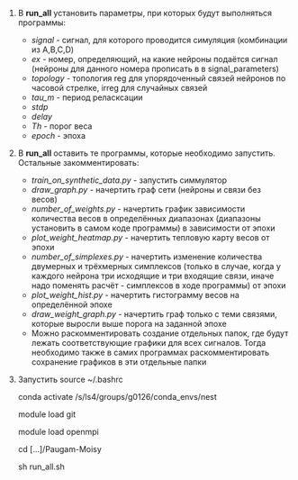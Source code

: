 1. В **run_all** установить параметры, при которых будут выполняться программы:
	- *signal* - сигнал, для которого проводится симуляция (комбинации из A,B,C,D)
	- *ex* - номер, определяющий, на какие нейроны подаётся сигнал (нейроны для данного номера прописать в в signal_parameters)
	- *topology* - топология reg для упорядоченный связей нейронов по часовой стрелке, irreg для случайных связей
	- *tau_m* - период реласксации
	- *stdp*
	- *delay* 
	- *Th* - порог веса
	- *epoch* - эпоха
2. В **run_all** оставить те программы, которые необходимо запустить. Остальные закомментировать:
	- *train_on_synthetic_data.py* - запустить симмулятор
	- *draw_graph.py* - начертить граф сети (нейроны и связи без весов)
	- *number_of_weights.py* - начертить график зависимости количества весов в определённых диапазонах (диапазоны установить в самом коде программы) в зависимости от эпохи
	- *plot_weight_heatmap.py* - начертить тепловую карту весов от эпохи
	- *number_of_simplexes.py* - начертить изменение количества двумерных и трёхмерных симплексов (только в случае, когда у каждого нейрона три исходящие и три входящие связи, иначе надо поменять расчёт - симплексов в ходе программы) от эпохи
	- *plot_weight_hist.py* - начертить гистограмму весов на определённой эпохе
	- *draw_weight_graph.py* - начертить граф только с теми связями, которые выросли выше порога на заданной эпохе
 	- Можно раскомментировать создание отдельных папок, где будут лежать соответствующие графики для всех сигналов. Тогда необходимо также в самих программах раскомментировать сохранение графиков в эти отдельные папки

3. Запустить
	source ~/.bashrc
	
 	conda activate /s/ls4/groups/g0126/conda_envs/nest
	
 	module load git
	
 	module load openmpi
	
 	cd [...]/Paugam-Moisy
	
 	sh run_all.sh
